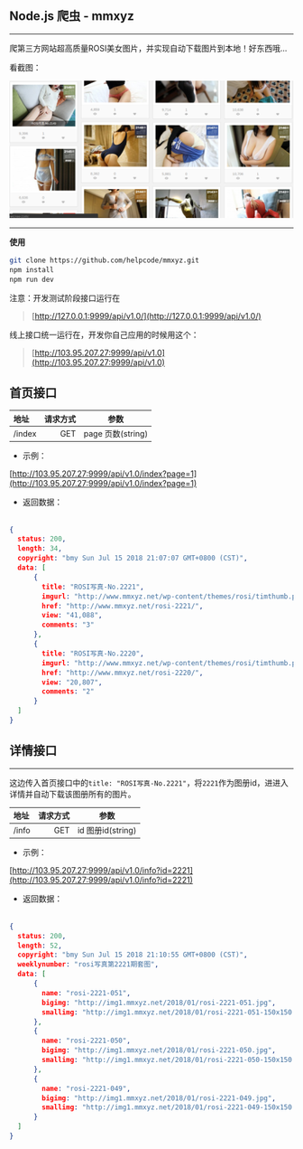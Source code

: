 ## Node.js 爬虫 - mmxyz

---

爬第三方网站超高质量ROSI美女图片，并实现自动下载图片到本地！好东西哦...

看截图：

![mm.png](mm.png)

---

**使用**

```bash
git clone https://github.com/helpcode/mmxyz.git
npm install
npm run dev
```
注意：开发测试阶段接口运行在

> [http://127.0.0.1:9999/api/v1.0/](http://127.0.0.1:9999/api/v1.0/)

线上接口统一运行在，开发你自己应用的时候用这个：

> [http://103.95.207.27:9999/api/v1.0](http://103.95.207.27:9999/api/v1.0)

## 首页接口


| 地址 | 请求方式 | 参数 |
| :------| ------: | :------: |
| /index | GET | page 页数(string) |

- 示例：

[http://103.95.207.27:9999/api/v1.0/index?page=1](http://103.95.207.27:9999/api/v1.0/index?page=1)

- 返回数据：

```json

{
  status: 200,
  length: 34,
  copyright: "bmy Sun Jul 15 2018 21:07:07 GMT+0800 (CST)",
  data: [
      {
        title: "ROSI写真-No.2221",
        imgurl: "http://www.mmxyz.net/wp-content/themes/rosi/timthumb.php?src=http://img1.mmxyz.net/2018/01/d5-300x199.jpg&w=265&zc=1",
        href: "http://www.mmxyz.net/rosi-2221/",
        view: "41,088",
        comments: "3"
      },
      {
        title: "ROSI写真-No.2220",
        imgurl: "http://www.mmxyz.net/wp-content/themes/rosi/timthumb.php?src=http://img1.mmxyz.net/2018/01/d4-300x199.jpg&w=265&zc=1",
        href: "http://www.mmxyz.net/rosi-2220/",
        view: "20,807",
        comments: "2"
      }
  ]
}
```

## 详情接口

---

这边传入首页接口中的`title: "ROSI写真-No.2221"`，将`2221`作为图册id，进进入详情并自动下载该图册所有的图片。


| 地址 | 请求方式 | 参数 |
| :------| ------: | :------: |
| /info | GET | id 图册id(string) |

- 示例：

[http://103.95.207.27:9999/api/v1.0/info?id=2221](http://103.95.207.27:9999/api/v1.0/info?id=2221)

- 返回数据：

```json

{
  status: 200,
  length: 52,
  copyright: "bmy Sun Jul 15 2018 21:10:55 GMT+0800 (CST)",
  weeklynumber: "rosi写真第2221期套图",
  data: [
      {
        name: "rosi-2221-051",
        bigimg: "http://img1.mmxyz.net/2018/01/rosi-2221-051.jpg",
        smallimg: "http://img1.mmxyz.net/2018/01/rosi-2221-051-150x150.jpg"
      },
      {
        name: "rosi-2221-050",
        bigimg: "http://img1.mmxyz.net/2018/01/rosi-2221-050.jpg",
        smallimg: "http://img1.mmxyz.net/2018/01/rosi-2221-050-150x150.jpg"
      },
      {
        name: "rosi-2221-049",
        bigimg: "http://img1.mmxyz.net/2018/01/rosi-2221-049.jpg",
        smallimg: "http://img1.mmxyz.net/2018/01/rosi-2221-049-150x150.jpg"
      }
  ]
}
```